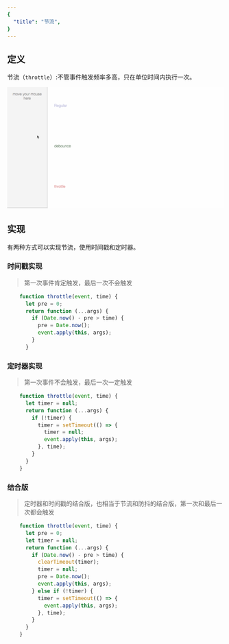 ```yaml
---
{
  "title": "节流",
}
---
```

## 定义

节流（`throttle`）:不管事件触发频率多高，只在单位时间内执行一次。

<img src="./节流防抖.gif" alt="foo">

## 实现

有两种方式可以实现节流，使用时间戳和定时器。

### 时间戳实现

> 第一次事件肯定触发，最后一次不会触发

```js
    function throttle(event, time) {
      let pre = 0;
      return function (...args) {
        if (Date.now() - pre > time) {
          pre = Date.now();
          event.apply(this, args);
        }
      }
```

### 定时器实现

> 第一次事件不会触发，最后一次一定触发

```js
    function throttle(event, time) {
      let timer = null;
      return function (...args) {
        if (!timer) {
          timer = setTimeout(() => {
            timer = null;
            event.apply(this, args);
          }, time);
        }
      }
    }
```

### 结合版

> 定时器和时间戳的结合版，也相当于节流和防抖的结合版，第一次和最后一次都会触发

```js
    function throttle(event, time) {
      let pre = 0;
      let timer = null;
      return function (...args) {
        if (Date.now() - pre > time) {
          clearTimeout(timer);
          timer = null;
          pre = Date.now();
          event.apply(this, args);
        } else if (!timer) {
          timer = setTimeout(() => {
            event.apply(this, args);
          }, time);
        }
      }
    }

```
